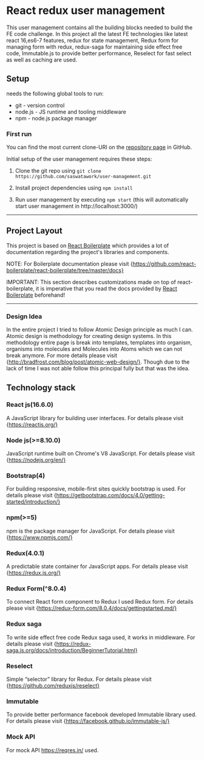 # React redux user management

This user management contains all the building blocks needed to build the FE code challenge. In this project all the latest FE technologies like latest react 16,es6-7 features, redux for state management, Redux form for managing form with redux, redux-saga for maintaining side effect free code, Immutable.js to provide better performance, Reselect for fast select as well as caching are used.

## Setup

needs the following global tools to run:
* git - version control
* node.js - JS runtime and tooling middleware
* npm - node.js package manager

### First run

You can find the most current clone-URI on the [repository page](https://github.com/saswatawork/user-management.git) in GitHub.

Initial setup of the user management requires these steps:

1. Clone the git repo using `git clone https://github.com/saswatawork/user-management.git`

2. Install project dependencies using `npm install`

3. Run user management by executing `npm start` (this will automatically start user management in http://localhost:3000/)

---

## Project Layout

This project is based on [React Boilerplate](https://github.com/react-boilerplate/react-boilerplate) which provides a lot of documentation regarding the project's libraries and components.

NOTE: For Boilerplate documentation please visit {https://github.com/react-boilerplate/react-boilerplate/tree/master/docs}

IMPORTANT: This section describes customizations made on top of react-boilerplate, it is imperative that you read the docs provided by [React Boilerplate](https://github.com/react-boilerplate/react-boilerplate)  beforehand!

---

### Design Idea

In the entire project I tried to follow Atomic Design principle as much I can. Atomic design is methodology for creating design systems. In this methodology entire page is break into templates, templates into organism, organisms into molecules and Molecules into Atoms which we can not break anymore. For more details please visit {http://bradfrost.com/blog/post/atomic-web-design/}. Though due to the lack of time I was not able follow this principal fully but that was the idea.

## Technology stack

### React js(16.6.0)
A JavaScript library for building user interfaces. For details please visit {https://reactjs.org/}

### Node js(>=8.10.0)
JavaScript runtime built on Chrome's V8 JavaScript. For details please visit {https://nodejs.org/en/}


### Bootstrap(4)
For building responsive, mobile-first sites quickly bootstrap is used. For details please visit {https://getbootstrap.com/docs/4.0/getting-started/introduction/}

### npm(>=5)
npm is the package manager for JavaScript. For details please visit {https://www.npmjs.com/}

### Redux(4.0.1)
A predictable state container for JavaScript apps. For details please visit {https://redux.js.org/}

### Redux Form(^8.0.4)
To connect React form component to Redux I used Redux form. For details please visit {https://redux-form.com/8.0.4/docs/gettingstarted.md/}

### Redux saga
To write side effect free code Redux saga used, it works in middleware. For details please visit {https://redux-saga.js.org/docs/introduction/BeginnerTutorial.html}

### Reselect
Simple “selector” library for Redux. For details please visit {https://github.com/reduxjs/reselect}

### Immutable
To provide better performance facebook developed Immutable library used. For details please visit {https://facebook.github.io/immutable-js/}

### Mock API
For mock API https://reqres.in/ used.
